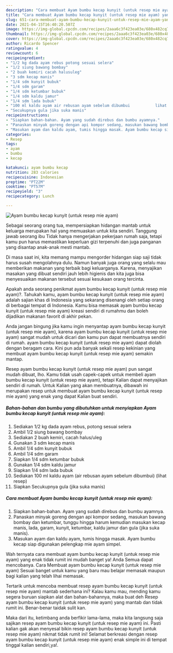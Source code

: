 ```yaml
---
description: "Cara membuat Ayam bumbu kecap kunyit (untuk resep mie ayam) yang nikmat Untuk Jualan"
title: "Cara membuat Ayam bumbu kecap kunyit (untuk resep mie ayam) yang nikmat Untuk Jualan"
slug: 651-cara-membuat-ayam-bumbu-kecap-kunyit-untuk-resep-mie-ayam-yang-nikmat-untuk-jualan
date: 2021-04-15T16:40:20.507Z
image: https://img-global.cpcdn.com/recipes/2aaa6c3f423ea03e/680x482cq70/ayam-bumbu-kecap-kunyit-untuk-resep-mie-ayam-foto-resep-utama.jpg
thumbnail: https://img-global.cpcdn.com/recipes/2aaa6c3f423ea03e/680x482cq70/ayam-bumbu-kecap-kunyit-untuk-resep-mie-ayam-foto-resep-utama.jpg
cover: https://img-global.cpcdn.com/recipes/2aaa6c3f423ea03e/680x482cq70/ayam-bumbu-kecap-kunyit-untuk-resep-mie-ayam-foto-resep-utama.jpg
author: Ricardo Spencer
ratingvalue: 4
reviewcount: 6
recipeingredient:
- "1/2 kg dada ayam rebus potong sesuai selera"
- "1/2 siung bawang bombay"
- "2 buah kemiri cacah halusuleg"
- "3 sdm kecap manis"
- "1/4 sdm kunyit bubuk"
- "1/4 sdm garam"
- "1/4 sdm ketumbar bubuk"
- "1/4 sdm kaldu jamur"
- "1/4 sdm lada bubuk"
- "100 ml kaldu ayam air rebusan ayam sebelum dibumbui           lihat resep"
- "Secukupnya gula jika suka manis"
recipeinstructions:
- "Siapkan bahan-bahan. Ayam yang sudah direbus dan bumbu ayamnya."
- "Panaskan minyak goreng dengan api kompor sedang, masukan bawang bombay dan ketumbar, tunggu hingga harum kemudian masukan kecap manis, lada, garam, kunyit, ketumbar, kaldu jamur dan gula (jika suka manis)."
- "Masukan ayam dan kaldu ayam, tumis hingga masak. Ayam bumbu kecap siap digunakan pelengkap mie ayam simpel."
categories:
- Resep
tags:
- ayam
- bumbu
- kecap

katakunci: ayam bumbu kecap 
nutrition: 283 calories
recipecuisine: Indonesian
preptime: "PT22M"
cooktime: "PT57M"
recipeyield: "3"
recipecategory: Lunch

---
```



![Ayam bumbu kecap kunyit (untuk resep mie ayam)](https://img-global.cpcdn.com/recipes/2aaa6c3f423ea03e/680x482cq70/ayam-bumbu-kecap-kunyit-untuk-resep-mie-ayam-foto-resep-utama.jpg)

Sebagai seorang orang tua, mempersiapkan hidangan mantab untuk keluarga merupakan hal yang memuaskan untuk kita sendiri. Tanggung jawab seorang ibu Tidak hanya mengerjakan pekerjaan rumah saja, tetapi kamu pun harus memastikan keperluan gizi terpenuhi dan juga panganan yang disantap anak-anak mesti mantab.

Di masa  saat ini, kita memang mampu mengorder hidangan siap saji tidak harus susah mengolahnya dulu. Namun banyak juga orang yang selalu mau memberikan makanan yang terbaik bagi keluarganya. Karena, menyajikan masakan yang dibuat sendiri jauh lebih higienis dan kita juga bisa menyesuaikan makanan tersebut sesuai kesukaan orang tercinta. 



Apakah anda seorang penikmat ayam bumbu kecap kunyit (untuk resep mie ayam)?. Tahukah kamu, ayam bumbu kecap kunyit (untuk resep mie ayam) adalah sajian khas di Indonesia yang sekarang disenangi oleh setiap orang di berbagai tempat di Indonesia. Kamu bisa memasak ayam bumbu kecap kunyit (untuk resep mie ayam) kreasi sendiri di rumahmu dan boleh dijadikan makanan favorit di akhir pekan.

Anda jangan bingung jika kamu ingin menyantap ayam bumbu kecap kunyit (untuk resep mie ayam), karena ayam bumbu kecap kunyit (untuk resep mie ayam) sangat mudah untuk dicari dan kamu pun dapat membuatnya sendiri di rumah. ayam bumbu kecap kunyit (untuk resep mie ayam) dapat diolah dengan beragam cara. Kini pun ada banyak sekali resep kekinian yang membuat ayam bumbu kecap kunyit (untuk resep mie ayam) semakin mantap.

Resep ayam bumbu kecap kunyit (untuk resep mie ayam) pun sangat mudah dibuat, lho. Kamu tidak usah capek-capek untuk membeli ayam bumbu kecap kunyit (untuk resep mie ayam), tetapi Kalian dapat menyajikan sendiri di rumah. Untuk Kalian yang akan membuatnya, dibawah ini merupakan resep untuk membuat ayam bumbu kecap kunyit (untuk resep mie ayam) yang enak yang dapat Kalian buat sendiri.

<!--inarticleads1-->

##### Bahan-bahan dan bumbu yang dibutuhkan untuk menyiapkan Ayam bumbu kecap kunyit (untuk resep mie ayam):

1. Sediakan 1/2 kg dada ayam rebus, potong sesuai selera
1. Ambil 1/2 siung bawang bombay
1. Sediakan 2 buah kemiri, cacah halus/uleg
1. Gunakan 3 sdm kecap manis
1. Ambil 1/4 sdm kunyit bubuk
1. Ambil 1/4 sdm garam
1. Siapkan 1/4 sdm ketumbar bubuk
1. Gunakan 1/4 sdm kaldu jamur
1. Siapkan 1/4 sdm lada bubuk
1. Sediakan 100 ml kaldu ayam (air rebusan ayam sebelum dibumbui)           (lihat resep)
1. Siapkan Secukupnya gula (jika suka manis)




<!--inarticleads2-->

##### Cara membuat Ayam bumbu kecap kunyit (untuk resep mie ayam):

1. Siapkan bahan-bahan. Ayam yang sudah direbus dan bumbu ayamnya.
1. Panaskan minyak goreng dengan api kompor sedang, masukan bawang bombay dan ketumbar, tunggu hingga harum kemudian masukan kecap manis, lada, garam, kunyit, ketumbar, kaldu jamur dan gula (jika suka manis).
1. Masukan ayam dan kaldu ayam, tumis hingga masak. Ayam bumbu kecap siap digunakan pelengkap mie ayam simpel.




Wah ternyata cara membuat ayam bumbu kecap kunyit (untuk resep mie ayam) yang enak tidak rumit ini mudah banget ya! Anda Semua dapat mencobanya. Cara Membuat ayam bumbu kecap kunyit (untuk resep mie ayam) Sesuai banget untuk kamu yang baru mau belajar memasak maupun bagi kalian yang telah lihai memasak.

Tertarik untuk mencoba membuat resep ayam bumbu kecap kunyit (untuk resep mie ayam) mantab sederhana ini? Kalau kamu mau, mending kamu segera buruan siapkan alat dan bahan-bahannya, maka buat deh Resep ayam bumbu kecap kunyit (untuk resep mie ayam) yang mantab dan tidak rumit ini. Benar-benar taidak sulit kan. 

Maka dari itu, ketimbang anda berfikir lama-lama, maka kita langsung saja sajikan resep ayam bumbu kecap kunyit (untuk resep mie ayam) ini. Pasti kalian gak akan menyesal bikin resep ayam bumbu kecap kunyit (untuk resep mie ayam) nikmat tidak rumit ini! Selamat berkreasi dengan resep ayam bumbu kecap kunyit (untuk resep mie ayam) enak simple ini di tempat tinggal kalian sendiri,ya!.

